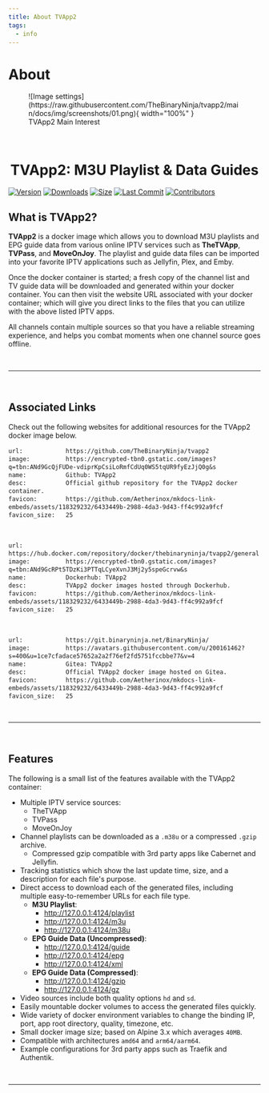 ```yaml
---
title: About TVApp2
tags:
  - info
---
```


# About

<figure markdown="span">
    ![Image settings](https://raw.githubusercontent.com/TheBinaryNinja/tvapp2/main/docs/img/screenshots/01.png){ width="100%" }
    <figcaption>TVApp2 Main Interest</figcaption>
</figure>

<br />

<h1 align="center"><b>TVApp2: M3U Playlist & Data Guides</b></h1>

<p align="center" markdown="1">

<!-- prettier-ignore-start -->
[![Version][github-version-img]][github-version-uri]
[![Downloads][github-downloads-img]][github-downloads-uri]
[![Size][github-size-img]][github-size-img]
[![Last Commit][github-commit-img]][github-commit-img]
[![Contributors][contribs-all-img]](#contributors-)
<!-- prettier-ignore-end -->

</p>


## What is TVApp2?

**TVApp2** is a docker image which allows you to download M3U playlists and EPG guide data from various online IPTV services such as **TheTVApp**, **TVPass**, and **MoveOnJoy**. The playlist and guide data files can be imported into your favorite IPTV applications such as Jellyfin, Plex, and Emby.

Once the docker container is started; a fresh copy of the channel list and TV guide data will be downloaded and generated within your docker container. You can then visit the website URL associated with your docker container; which will give you direct links to the files that you can utilize with the above listed IPTV apps.

All channels contain multiple sources so that you have a reliable streaming experience, and helps you combat moments when one channel source goes offline.

<br />

---

<br />

## Associated Links

Check out the following websites for additional resources for the TVApp2 docker image below.

```embed
url:            https://github.com/TheBinaryNinja/tvapp2
image:          https://encrypted-tbn0.gstatic.com/images?q=tbn:ANd9GcQjFUDe-vdiprKpCsiLoRmfCdUq0WS5tqUR9fyEzJjQ0g&s
name:           Github: TVApp2
desc:           Official github repository for the TVApp2 docker container.
favicon:        https://github.com/Aetherinox/mkdocs-link-embeds/assets/118329232/6433449b-2988-4da3-9d43-ff4c992a9fcf
favicon_size:   25
```

<br />

```embed
url:            https://hub.docker.com/repository/docker/thebinaryninja/tvapp2/general
image:          https://encrypted-tbn0.gstatic.com/images?q=tbn:ANd9GcRPt5TDzKi3PTTqLCyeXvnJ3Mj2y5speGcrvw&s
name:           Dockerhub: TVApp2
desc:           TVApp2 docker images hosted through Dockerhub.
favicon:        https://github.com/Aetherinox/mkdocs-link-embeds/assets/118329232/6433449b-2988-4da3-9d43-ff4c992a9fcf
favicon_size:   25
```

<br />

```embed
url:            https://git.binaryninja.net/BinaryNinja/
image:          https://avatars.githubusercontent.com/u/200161462?s=400&u=1ce7cfadace57652a2a2f76ef2fd5751fccbbe77&v=4
name:           Gitea: TVApp2
desc:           Official TVApp2 docker image hosted on Gitea.
favicon:        https://github.com/Aetherinox/mkdocs-link-embeds/assets/118329232/6433449b-2988-4da3-9d43-ff4c992a9fcf
favicon_size:   25
```

<br />

---

<br />

## Features

The following is a small list of the features available with the TVApp2 container:

- Multiple IPTV service sources:
    - TheTVApp
    - TVPass
    - MoveOnJoy
- Channel playlists can be downloaded as a `.m38u` or a compressed `.gzip` archive.
    - Compressed gzip compatible with 3rd party apps like Cabernet and Jellyfin.
- Tracking statistics which show the last update time, size, and a description for each file's purpose.
- Direct access to download each of the generated files, including multiple easy-to-remember URLs for each file type.
    - **M3U Playlist**:
        - http://127.0.0.1:4124/playlist
        - http://127.0.0.1:4124/m3u
        - http://127.0.0.1:4124/m38u
    - **EPG Guide Data (Uncompressed)**:
        - http://127.0.0.1:4124/guide
        - http://127.0.0.1:4124/epg
        - http://127.0.0.1:4124/xml
    - **EPG Guide Data (Compressed)**:
        - http://127.0.0.1:4124/gzip
        - http://127.0.0.1:4124/gz
- Video sources include both quality options `hd` and `sd`.
- Easily mountable docker volumes to access the generated files quickly.
- Wide variety of docker environment variables to change the binding IP, port, app root directory, quality, timezone, etc.
- Small docker image size; based on Alpine 3.x which averages `40MB`.
- Compatible with architectures `amd64` and `arm64/aarm64`.
- Example configurations for 3rd party apps such as Traefik and Authentik.

<br />

---

<br />

<!-- prettier-ignore-start -->
<!-- markdownlint-disable -->

<!-- BADGE > GENERAL -->
  [general-npmjs-uri]: https://npmjs.com
  [general-nodejs-uri]: https://nodejs.org
  [general-npmtrends-uri]: http://npmtrends.com/csf-firewall

<!-- BADGE > VERSION > GITHUB -->
  [github-version-img]: https://img.shields.io/github/v/tag/TheBinaryNinja/tvapp2?logo=GitHub&label=Version&color=ba5225
  [github-version-uri]: https://github.com/TheBinaryNinja/tvapp2/releases

<!-- BADGE > LICENSE > MIT -->
  [license-mit-img]: https://img.shields.io/badge/MIT-FFF?logo=creativecommons&logoColor=FFFFFF&label=License&color=9d29a0
  [license-mit-uri]: https://github.com/TheBinaryNinja/tvapp2/blob/main/LICENSE

<!-- BADGE > GITHUB > DOWNLOAD COUNT -->
  [github-downloads-img]: https://img.shields.io/github/downloads/TheBinaryNinja/tvapp2/total?logo=github&logoColor=FFFFFF&label=Downloads&color=376892
  [github-downloads-uri]: https://github.com/TheBinaryNinja/tvapp2/releases

<!-- BADGE > GITHUB > DOWNLOAD SIZE -->
  [github-size-img]: https://img.shields.io/github/repo-size/TheBinaryNinja/tvapp2?logo=github&label=Size&color=59702a
  [github-size-uri]: https://github.com/TheBinaryNinja/tvapp2/releases

<!-- BADGE > ALL CONTRIBUTORS -->
  [contribs-all-img]: https://img.shields.io/github/all-contributors/TheBinaryNinja/tvapp2?logo=contributorcovenant&color=de1f6f&label=contributors
  [contribs-all-uri]: https://github.com/all-contributors/all-contributors

<!-- BADGE > GITHUB > BUILD > NPM -->
  [github-build-img]: https://img.shields.io/github/actions/workflow/status/TheBinaryNinja/tvapp2/npm-release.yml?logo=github&logoColor=FFFFFF&label=Build&color=%23278b30
  [github-build-uri]: https://github.com/TheBinaryNinja/tvapp2/actions/workflows/npm-release.yml

<!-- BADGE > GITHUB > BUILD > Pypi -->
  [github-build-pypi-img]: https://img.shields.io/github/actions/workflow/status/TheBinaryNinja/tvapp2/release-pypi.yml?logo=github&logoColor=FFFFFF&label=Build&color=%23278b30
  [github-build-pypi-uri]: https://github.com/TheBinaryNinja/tvapp2/actions/workflows/pypi-release.yml

<!-- BADGE > GITHUB > TESTS -->
  [github-tests-img]: https://img.shields.io/github/actions/workflow/status/TheBinaryNinja/tvapp2/npm-tests.yml?logo=github&label=Tests&color=2c6488
  [github-tests-uri]: https://github.com/TheBinaryNinja/tvapp2/actions/workflows/npm-tests.yml

<!-- BADGE > GITHUB > COMMIT -->
  [github-commit-img]: https://img.shields.io/github/last-commit/TheBinaryNinja/tvapp2?logo=conventionalcommits&logoColor=FFFFFF&label=Last%20Commit&color=313131
  [github-commit-uri]: https://github.com/TheBinaryNinja/tvapp2/commits/main/

<!-- BADGE > Github > Docker Image > SELFHOSTED BADGES -->
  [github-docker-version-img]: https://badges-ghcr.onrender.com/thebinaryninja/tvapp2/latest_tag?color=%233d9e18&ignore=development-amd64%2Cdevelopment%2Cdevelopment-arm64%2Clatest&label=version&trim=
  [github-docker-version-uri]: https://github.com/TheBinaryNinja/tvapp2/pkgs/container/tvapp2

<!-- BADGE > Dockerhub > Docker Image -->
  [dockerhub-docker-version-img]: https://img.shields.io/docker/v/thebinaryninja/tvapp2?sort=semver&arch=arm64
  [dockerhub-docker-version-uri]: https://hub.docker.com/repository/docker/thebinaryninja/tvapp2/general

<!-- BADGE > Gitea > Docker Image > SELFHOSTED BADGES -->
  [gitea-docker-version-img]: https://badges-ghcr.onrender.com/thebinaryninja/tvapp2/latest_tag?color=%233d9e18&ignore=latest&label=version&trim=
  [gitea-docker-version-uri]: https://git.binaryninja.net/BinaryNinja/tvapp2

<!-- BADGE > Gitea 2 > Docker Image -->
  [gitea2-docker-version-img]: https://img.shields.io/gitea/v/release/binaryninja/tvapp2?gitea_url=https%3A%2F%2Fgit.binaryninja.net
  [gitea2-docker-version-uri]: https://git.binaryninja.net/BinaryNinja/-/packages/container/tvapp2/latest

<!-- BADGE > BUTTON > SUBMIT ISSUES -->
  [btn-github-submit-img]: https://img.shields.io/badge/submit%20new%20issue-de1f5c?style=for-the-badge&logo=github&logoColor=FFFFFF
  [btn-github-submit-uri]: https://github.com/TheBinaryNinja/tvapp2/issues

<!-- prettier-ignore-end -->
<!-- markdownlint-restore -->
